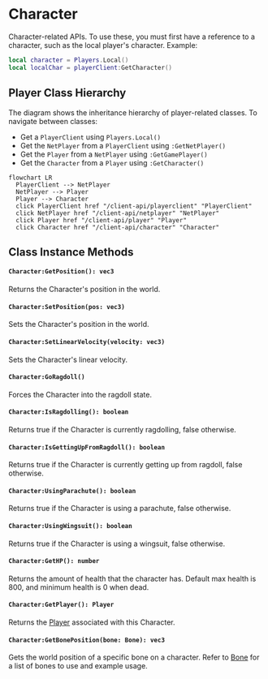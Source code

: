 # Character

Character-related APIs. To use these, you must first have a reference to a character, such as the local player's character. Example:

```lua
local character = Players.Local()
local localChar = playerClient:GetCharacter()
```


## Player Class Hierarchy

The diagram shows the inheritance hierarchy of player-related classes. To navigate between classes:
- Get a `PlayerClient` using `Players.Local()`
- Get the `NetPlayer` from a `PlayerClient` using `:GetNetPlayer()`
- Get the `Player` from a `NetPlayer` using `:GetGamePlayer()`
- Get the `Character` from a `Player` using `:GetCharacter()`


```mermaid
flowchart LR
  PlayerClient --> NetPlayer
  NetPlayer --> Player
  Player --> Character
  click PlayerClient href "/client-api/playerclient" "PlayerClient"
  click NetPlayer href "/client-api/netplayer" "NetPlayer"
  click Player href "/client-api/player" "Player"
  click Character href "/client-api/character" "Character"
```

## Class Instance Methods

#### `Character:GetPosition(): vec3`

Returns the Character's position in the world.


#### `Character:SetPosition(pos: vec3)`

Sets the Character's position in the world.


#### `Character:SetLinearVelocity(velocity: vec3)`

Sets the Character's linear velocity.


#### `Character:GoRagdoll()`

Forces the Character into the ragdoll state.

#### `Character:IsRagdolling(): boolean`

Returns true if the Character is currently ragdolling, false otherwise.

#### `Character:IsGettingUpFromRagdoll(): boolean`

Returns true if the Character is currently getting up from ragdoll, false otherwise.


#### `Character:UsingParachute(): boolean`

Returns true if the Character is using a parachute, false otherwise.


#### `Character:UsingWingsuit(): boolean`

Returns true if the Character is using a wingsuit, false otherwise.


#### `Character:GetHP(): number`

Returns the amount of health that the character has. Default max health is 800, and minimum health is 0 when dead.


#### `Character:GetPlayer(): Player`

Returns the [Player](/client-api/player) associated with this Character.


#### `Character:GetBonePosition(bone: Bone): vec3`

Gets the world position of a specific bone on a character. Refer to [Bone](/client-api/bone) for a list of bones to use and example usage.

